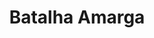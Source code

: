 ---
Numero: 185
title: Batalha Amarga
Autor: Frederik Pohl
Co-autor: 
Ano-de-Publicacao: 1972
Titulo-original: "Drunkards Walk"
Tradutor: Eurico da Fonseca
Co-tradutor: 
Ano-de-edicao: 1960
alias: Frederik-Pohl
Autor2-alias: 
Tradutor1-alias: Eurico-da-Fonseca
Tradutor2-alias: 
Titulo-link: 185-Batalha-Amarga
Capa: Lima de Freitas
pags: 163
Capa-link: Lima-de-Freitas
---